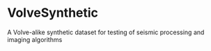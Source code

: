 # VolveSynthetic
A Volve-alike synthetic dataset for testing of seismic processing and imaging algorithms
